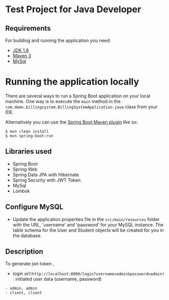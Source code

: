 # Test Project for Java Developer 

## Requirements

For building and running the application you need:

- [JDK 1.8](http://www.oracle.com/technetwork/java/javase/downloads/jdk8-downloads-2133151.html)
- [Maven 3](https://maven.apache.org)
- [MySql](https://dev.mysql.com/downloads/mysql)

# Running the application locally

There are several ways to run a Spring Boot application on your local machine. One way is to execute the `main` method in the `com.demo.billingsystem.BillingSystemApplication.java` class from your IDE.

Alternatively you can use the [Spring Boot Maven plugin](https://docs.spring.io/spring-boot/docs/current/reference/html/build-tool-plugins-maven-plugin.html) like so:

```shell
$ mvn clean install
$ mvn spring-boot:run
```

## Libraries used
- Spring Boot
- Spring Web
- Spring Data JPA with Hibernate
- Spring Security with JWT Token
- MySql
- Lombok

## Configure MySQL
- Update the application.properties file in the `src/main/resources` folder with the URL, 'username' and 'password' for your MySQL instance. The table schema for the User and Student objects will be created for you in the database.

## Description

To generate jwt-token , 
- login url`(http://localhost:8080/login?username=admin&password=admin)` : initiated user data (username, password) 
```shell
- admin, admin
- client, client
```

